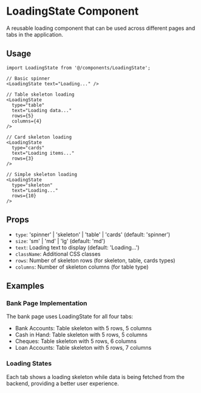 # LoadingState Component

A reusable loading component that can be used across different pages and tabs in the application.

## Usage

```tsx
import LoadingState from '@/components/LoadingState';

// Basic spinner
<LoadingState text="Loading..." />

// Table skeleton loading
<LoadingState 
  type="table" 
  text="Loading data..." 
  rows={5} 
  columns={4}
/>

// Card skeleton loading
<LoadingState 
  type="cards" 
  text="Loading items..." 
  rows={3}
/>

// Simple skeleton loading
<LoadingState 
  type="skeleton" 
  text="Loading..." 
  rows={10}
/>
```

## Props

- `type`: 'spinner' | 'skeleton' | 'table' | 'cards' (default: 'spinner')
- `size`: 'sm' | 'md' | 'lg' (default: 'md')
- `text`: Loading text to display (default: 'Loading...')
- `className`: Additional CSS classes
- `rows`: Number of skeleton rows (for skeleton, table, cards types)
- `columns`: Number of skeleton columns (for table type)

## Examples

### Bank Page Implementation
The bank page uses LoadingState for all four tabs:
- Bank Accounts: Table skeleton with 5 rows, 5 columns
- Cash in Hand: Table skeleton with 5 rows, 5 columns  
- Cheques: Table skeleton with 5 rows, 6 columns
- Loan Accounts: Table skeleton with 5 rows, 7 columns

### Loading States
Each tab shows a loading skeleton while data is being fetched from the backend, providing a better user experience. 